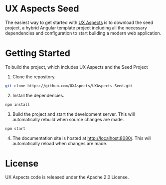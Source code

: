 # UX Aspects Seed

The easiest way to get started with [UX Aspects](https://uxaspects.github.io/UXAspects) is to download the seed project, a hybrid Angular template project including all the necessary dependencies and configuration to start building a modern web application.

# Getting Started

To build the project, which includes UX Aspects and the Seed Project

1. Clone the repository.
```bash 
git clone https://github.com/UXAspects/UXAspects-Seed.git
```
2. Install the dependencies.
```bash
npm install
```
3. Build the project and start the development server. This will automatically rebuild when source changes are made.
```bash
npm start
```
4. The documentation site is hosted at [http://localhost:8080/](https://localhost:8080/). This will automatically reload when changes are made.

# License

UX Aspects code is released under the Apache 2.0 License.